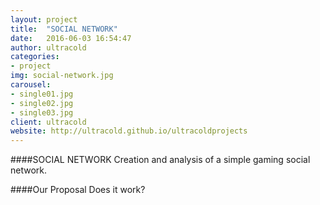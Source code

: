 ```yaml
---
layout: project
title:  "SOCIAL NETWORK"
date:   2016-06-03 16:54:47
author: ultracold
categories:
- project
img: social-network.jpg
carousel:
- single01.jpg
- single02.jpg
- single03.jpg
client: ultracold
website: http://ultracold.github.io/ultracoldprojects
---
```

####SOCIAL NETWORK
Creation and analysis of a simple gaming social network.

####Our Proposal
Does it work?
